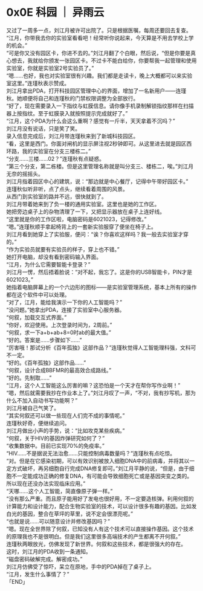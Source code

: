 # 0x0E 科园 ｜ 异雨云
  
又过了一周多一点，刘江月被许可出院了。只是根据医嘱，每周还要回去复查。  
“江月，你带我去你的实验室看看吧！经常听你说起来，今天算是不用去学校上学的机会。”  
“可是你又没有园区卡，你进不去的。”刘江月翻了个白眼，然后说，“但是你要是真心想去，我就给你颁发一张园区卡。不过卡不能白给你，你要帮我一起管理和使用实验室，你就是实验室2号实验员了。”  
“嗯……也好，我也对实验室很有兴趣。我们都是走读卡，晚上大概都可以来实验室这里。”连瑾秋表示赞成。  
刘江月拿出PDA，打开科技园区管理中心的界面，增加了一名新用户——连瑾秋。她顺便将自己和连瑾秋的门禁权限调整为全部放行。  
“好了，现在需要录入一下指纹与虹膜信息。请你像手机录制解锁指纹那样在扫描器上按指纹。至于虹膜录入就按照提示完成就好了。”  
“江月，这个PDA为什么会这么重啊？感觉有一斤半，天天拿着不沉吗？”  
刘江月没有说话，只是笑了笑。  
录入信息完成后，刘江月带连瑾秋来到了新城科技园区。  
“看，这里是西门。你面对闸机的显示屏注视2秒钟即可。从这里进去就是园区西环路，我的实验室在分支三楼栋二。”  
“分支……三楼……02？”连瑾秋有点疑惑。  
“第三个分支，第二栋楼。但是这里管理名称就是叫分支三、楼栋二，唉。”刘江月无奈的摇摇头。  
刘江月指着园区中心的建筑，说：“那边就是中心餐厅，记得中午带好园区卡。”  
连瑾秋似听非听，点了点头，继续看着周围的风景。  
从西门到实验室的路并不远，很快就到了。  
刘江月带着她来到了负一楼的通用实验室。这里也是她的工作区。  
她把旁边桌子上的杂物清理了一下，又把显示器放在桌子上连好线。  
“这里就是你的工作区啦，电脑密码是6021023，记得修改。”  
“嗯。”连瑾秋顺手拿起椅背上的一套新实验服穿了便坐在椅子上。  
刘江月看到她穿上了实验服，便问：“诶？你喜欢这样吗？我一般去实验室才穿的。”  
“作为实验员就要有实验员的样子，穿上也不错。”  
她打开电脑，却没有看到密码输入界面。  
“江月，为什么它需要智能卡登录？”  
刘江月一愣，然后捂着脸说：“对不起，我忘了。这是你的USB智能卡，PIN才是6021023。”  
她指着电脑屏幕上的一个六边形的图标——是实验室管理系统，基本上所有的操作都在这个软件中可以处理。  
“对了，江月，能给我演示一下你的人工智能吗？”  
“没问题。”她拿出PDA，连接了实验室中心服务器。  
“何叙，加载交互式界面。”  
“你好，欢迎使用。上次登录时间为，2周前。”  
“何叙，求一下a+b+ab+8=0时ab的最大值。”  
“好的。答案是……步骤如下……”  
“厉害哦！那试分析《百年孤独》这部作品？”连瑾秋觉得人工智能理科强，文科可不一定。  
“好的。《百年孤独》这部作品……”  
“何叙，设计合成BBFMR的最高效合成路线。”  
“好的。先制取……”  
“江月，这个人工智能这么厉害的嘛？这恐怕是一个天才在帮你写作业啊！”  
“嗯，然后就需要我抄在作业本上了。”刘江月叹了一声，“不对，我有抄写机，那为什么不加入自动书写功能啊？”  
刘江月被自己气笑了。  
“其实何叙还可以做一些现在人们完不成的事情呢。”  
连瑾秋好奇，便继续追问。  
刘江月做出小声的手势，说：“比如攻克某些疾病。”  
“何叙，关于HIV的基因炸弹研究如何了？”  
“收集数据中。目前已实现70%的免疫率。”  
“HIV……不是据说无法治愈……只能控制病毒数量吗？”连瑾秋有点吃惊。  
“对。但是在它感染初期，可以有效识别被放入细胞DNA中的前病毒，并将其以一定方式破坏，再另细胞自行完成DNA修复即可。”刘江月平静的说，“但是，由于细胞不一定能成功正确的修复DNA，有可能会导致细胞死亡或是基因突变之类的。所以现在还没办法实现临床应用。”  
“天哪……这个人工智能，简直像原子弹一样。”  
“没有那么严重。而且原子能用好了发电也很好用，不一定要造核弹。利用何叙的计算能力和设计能力，配合生物实验室的技术，可以设计很多有趣的基因。比如发白光的基因，整合在草坪的草里，说不定会很漂亮呢。”  
“也就是说……可以随意设计并修改基因吗？”  
“嗯。现在全世界除了何叙，已知没有人有这个技术可以直接操作基因。这个技术的原理我也不是很明白。但是我们这里很多高端技术的产生都离不开何叙。”  
连瑾秋两眼放光，仿佛发现了新世界。何叙和这些技术，都是很强大的存在。  
这时，刘江月的PDA收到一条通知。  
“磁盘密码破解完成。解密成功。”  
刘江月仿佛受了惊吓，呆立在原地，手中的PDA掉在了桌子上。  
“江月，发生什么事情了？”  
「END」  
